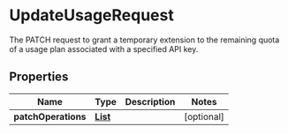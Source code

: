 

# UpdateUsageRequest

The PATCH request to grant a temporary extension to the remaining quota of a usage plan associated with a specified API key.

## Properties

| Name | Type | Description | Notes |
|------------ | ------------- | ------------- | -------------|
|**patchOperations** | [**List**](List.md) |  |  [optional] |



